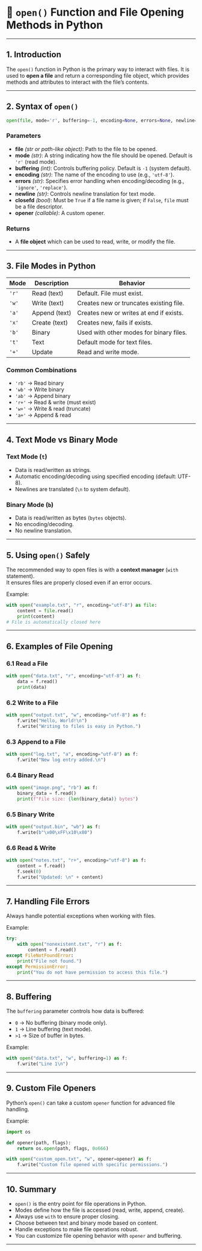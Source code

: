 # 📂 `open()` Function and File Opening Methods in Python

---

## 1. Introduction

The `open()` function in Python is the primary way to interact with files. It is used to **open a file** and return a corresponding file object, which provides methods and attributes to interact with the file’s contents.

---

## 2. Syntax of `open()`

```python
open(file, mode='r', buffering=-1, encoding=None, errors=None, newline=None, closefd=True, opener=None)
```

### Parameters

- **file** *(str or path-like object)*: Path to the file to be opened.
- **mode** *(str)*: A string indicating how the file should be opened. Default is `'r'` (read mode).
- **buffering** *(int)*: Controls buffering policy. Default is `-1` (system default).
- **encoding** *(str)*: The name of the encoding to use (e.g., `'utf-8'`).
- **errors** *(str)*: Specifies error handling when encoding/decoding (e.g., `'ignore'`, `'replace'`).
- **newline** *(str)*: Controls newline translation for text mode.
- **closefd** *(bool)*: Must be `True` if a file name is given; if `False`, `file` must be a file descriptor.
- **opener** *(callable)*: A custom opener.

### Returns

- A **file object** which can be used to read, write, or modify the file.

---

## 3. File Modes in Python

| Mode | Description | Behavior |
|------|-------------|----------|
| `'r'` | Read (text) | Default. File must exist. |
| `'w'` | Write (text) | Creates new or truncates existing file. |
| `'a'` | Append (text) | Creates new or writes at end if exists. |
| `'x'` | Create (text) | Creates new, fails if exists. |
| `'b'` | Binary | Used with other modes for binary files. |
| `'t'` | Text | Default mode for text files. |
| `'+'` | Update | Read and write mode. |

### Common Combinations

- `'rb'` → Read binary
- `'wb'` → Write binary
- `'ab'` → Append binary
- `'r+'` → Read & write (must exist)
- `'w+'` → Write & read (truncate)
- `'a+'` → Append & read

---

## 4. Text Mode vs Binary Mode

### Text Mode (`t`)

- Data is read/written as strings.
- Automatic encoding/decoding using specified encoding (default: UTF-8).
- Newlines are translated (`\n` to system default).

### Binary Mode (`b`)

- Data is read/written as bytes (`bytes` objects).
- No encoding/decoding.
- No newline translation.

---

## 5. Using `open()` Safely

The recommended way to open files is with a **context manager** (`with` statement).  
It ensures files are properly closed even if an error occurs.

Example:

```python
with open("example.txt", "r", encoding="utf-8") as file:
    content = file.read()
    print(content)
# File is automatically closed here
```

---

## 6. Examples of File Opening

### 6.1 Read a File

```python
with open("data.txt", "r", encoding="utf-8") as f:
    data = f.read()
    print(data)
```

### 6.2 Write to a File

```python
with open("output.txt", "w", encoding="utf-8") as f:
    f.write("Hello, World!\n")
    f.write("Writing to files is easy in Python.")
```

### 6.3 Append to a File

```python
with open("log.txt", "a", encoding="utf-8") as f:
    f.write("New log entry added.\n")
```

### 6.4 Binary Read

```python
with open("image.png", "rb") as f:
    binary_data = f.read()
    print(f"File size: {len(binary_data)} bytes")
```

### 6.5 Binary Write

```python
with open("output.bin", "wb") as f:
    f.write(b"\x00\xFF\x10\x80")
```

### 6.6 Read & Write

```python
with open("notes.txt", "r+", encoding="utf-8") as f:
    content = f.read()
    f.seek(0)
    f.write("Updated: \n" + content)
```

---

## 7. Handling File Errors

Always handle potential exceptions when working with files.

Example:

```python
try:
    with open("nonexistent.txt", "r") as f:
        content = f.read()
except FileNotFoundError:
    print("File not found.")
except PermissionError:
    print("You do not have permission to access this file.")
```

---

## 8. Buffering

The `buffering` parameter controls how data is buffered:

- `0` → No buffering (binary mode only).
- `1` → Line buffering (text mode).
- `>1` → Size of buffer in bytes.

Example:

```python
with open("data.txt", "w", buffering=1) as f:
    f.write("Line 1\n")
```

---

## 9. Custom File Openers

Python’s `open()` can take a custom `opener` function for advanced file handling.

Example:

```python
import os

def opener(path, flags):
    return os.open(path, flags, 0o666)

with open("custom_open.txt", "w", opener=opener) as f:
    f.write("Custom file opened with specific permissions.")
```

---

## 10. Summary

- `open()` is the entry point for file operations in Python.
- Modes define how the file is accessed (read, write, append, create).
- Always use `with` to ensure proper closing.
- Choose between text and binary mode based on content.
- Handle exceptions to make file operations robust.
- You can customize file opening behavior with `opener` and buffering.

---
